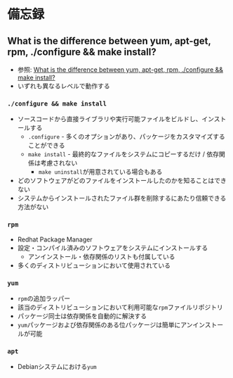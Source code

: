 # 備忘録
## What is the difference between yum, apt-get, rpm, ./configure && make install?
- 参照: [What is the difference between yum, apt-get, rpm, ./configure && make install?](https://superuser.com/questions/125933/what-is-the-difference-between-yum-apt-get-rpm-configure-make-install/125939#125939)
- いずれも異なるレベルで動作する

### `./configure && make install`
- ソースコードから直接ライブラリや実行可能ファイルをビルドし、インストールする
  - `.configure` - 多くのオプションがあり、パッケージをカスタマイズすることができる
  - `make install` - 最終的なファイルをシステムにコピーするだけ / 依存関係は考慮されない
    - `make uninstall`が用意されている場合もある
- どのソフトウェアがどのファイルをインストールしたのかを知ることはできない
- システムからインストールされたファイル群を削除するにあたり信頼できる方法がない

### `rpm`
- Redhat Package Manager
- 設定・コンパイル済みのソフトウェアをシステムにインストールする
  - アンインストール・依存関係のリストも付属している
- 多くのディストリビューションにおいて使用されている

### `yum`
- `rpm`の追加ラッパー
- 該当のディストリビューションにおいて利用可能な`rpm`ファイルリポジトリ
- パッケージ同士は依存関係を自動的に解決する
- `yum`パッケージおよび依存関係のある位パッケージは簡単にアンインストールが可能

### `apt`
- Debianシステムにおける`yum`
